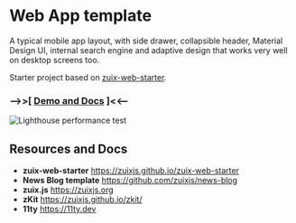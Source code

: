 # Web App template

A typical mobile app layout, with side drawer, collapsible header, Material Design UI, internal search engine
and adaptive design that works very well on desktop screens too.

Starter project based on [zuix-web-starter](https://zuixjs.github.io/zuix-web-starter).

### --&gt;&gt;[ [Demo and Docs](https://zuixjs.github.io/web-app) ]&lt;&lt;--

![Lighthouse performance test](https://zuixjs.github.io/web-app/images/lighthouse.png)

## Resources and Docs

- **zuix-web-starter** https://zuixjs.github.io/zuix-web-starter
- **News Blog template** https://github.com/zuixjs/news-blog
- **zuix.js** https://zuixjs.org
- **zKit** https://zuixjs.github.io/zkit/
- **11ty** https://11ty.dev
